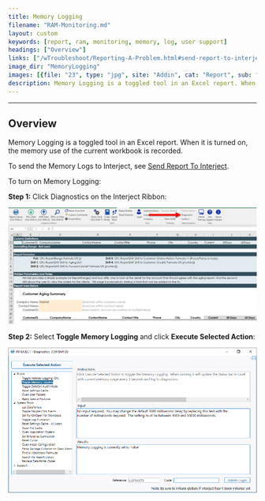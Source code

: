 ```yaml
---
title: Memory Logging
filename: "RAM-Monitoring.md"
layout: custom
keywords: [report, ram, monitoring, memory, log, user support]
headings: ["Overview"]
links: ["/wTroubleshoot/Reporting-A-Problem.html#send-report-to-interject"]
image_dir: "MemoryLogging"
images: [{file: "23", type: "jpg", site: "Addin", cat: "Report", sub: "", report: "Customer Aging Summary", ribbon: "Advanced", config: "Yes"}, {file: "ToggleMemoryLogging", type: "png", site: "Addin", cat: "Diagnostics", sub: "Toggle Memory Logging", report: "", ribbon: "", config: ""}]
description: Memory Logging is a toggled tool in an Excel report. When it is turned on, the memory use of the current workbook is recorded
---
```

* * *

## Overview

Memory Logging is a toggled tool in an Excel report. When it is turned on, the memory use of the current workbook is recorded.

To send the Memory Logs to Interject, see [Send Report To Interject](/wTroubleshoot/Reporting-A-Problem.html#send-report-to-interject).

To turn on Memory Logging:

**Step 1:** Click Diagnostics on the Interject Ribbon:

![](/images/MemoryLogging/23.jpg)
<br>

**Step 2:** Select **Toggle Memory Logging** and click **Execute Selected Action**:

![](/images/MemoryLogging/ToggleMemoryLogging.png)
<br>

